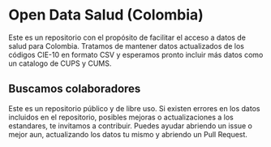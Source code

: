 # Open Data Salud (Colombia)

Este es un repositorio con el propósito de facilitar el acceso a datos de salud
para Colombia. Tratamos de mantener datos actualizados de los códigos CIE-10 en
formato CSV y esperamos pronto incluir más datos como un catalogo de CUPS y
CUMS.

## Buscamos colaboradores

Este es un repositorio público y de libre uso. Si existen errores en los datos
incluidos en el repositorio, posibles mejoras o actualizaciones a los
estandares, te invitamos a contribuir. Puedes ayudar abriendo un issue o mejor
aun, actualizando los datos tu mismo y abriendo un Pull Request.
